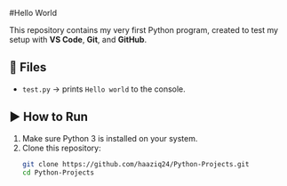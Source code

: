 #Hello World

This repository contains my very first Python program, created to test my setup with **VS Code**, **Git**, and **GitHub**.

## 📂 Files
- `test.py` → prints `Hello world` to the console.

## ▶️ How to Run
1. Make sure Python 3 is installed on your system.  
2. Clone this repository:  
   ```bash
   git clone https://github.com/haaziq24/Python-Projects.git
   cd Python-Projects
